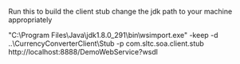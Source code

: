 Run this to build the client stub
change the jdk path to your machine appropriately

[comment]: <> ("C:\Program Files\Java\jdk1.8.0_291\bin\wsimport.exe"  -d ..\CurrencyConverterClient\Stub -p com.sltc.soa.client.stub http://localhost:8888/DemoWebService?wsdl)


"C:\Program Files\Java\jdk1.8.0_291\bin\wsimport.exe" -keep -d ..\CurrencyConverterClient\Stub -p com.sltc.soa.client.stub http://localhost:8888/DemoWebService?wsdl